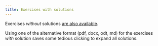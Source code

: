 ```yaml
---
title: Exercises with solutions
---
```


Exercises *without* solutions [are also available](./exercises/).

Using one of the alternative format (pdf, docx, odt, md) for the exercises *with* solution saves some tedious clicking to expand all solutions.
